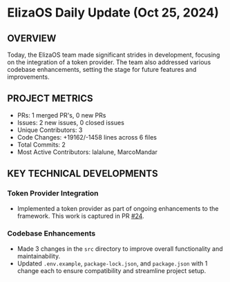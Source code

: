 # ElizaOS Daily Update (Oct 25, 2024)

## OVERVIEW 
Today, the ElizaOS team made significant strides in development, focusing on the integration of a token provider. The team also addressed various codebase enhancements, setting the stage for future features and improvements.

## PROJECT METRICS
- PRs: 1 merged PR's, 0 new PRs
- Issues: 2 new issues, 0 closed issues
- Unique Contributors: 3
- Code Changes: +19162/-1458 lines across 6 files
- Total Commits: 2
- Most Active Contributors: lalalune, MarcoMandar

## KEY TECHNICAL DEVELOPMENTS

### Token Provider Integration
- Implemented a token provider as part of ongoing enhancements to the framework. This work is captured in PR [#24](https://github.com/elizaos/eliza/pull/24).

### Codebase Enhancements
- Made 3 changes in the `src` directory to improve overall functionality and maintainability.
- Updated `.env.example`, `package-lock.json`, and `package.json` with 1 change each to ensure compatibility and streamline project setup.